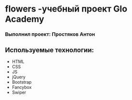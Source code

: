 # flowers -учебный проект Glo Academy

### Выполнил проект: Простяков Антон

## Используемые технологии: 
- HTML
- CSS
- JS
- jQuery
- Bootstrap
- Fancybox
- Swiper
